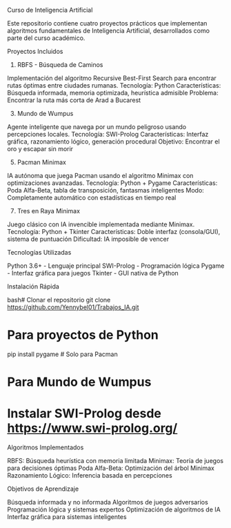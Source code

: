 Curso de Inteligencia Artificial

Este repositorio contiene cuatro proyectos prácticos que implementan algoritmos fundamentales de Inteligencia Artificial, desarrollados como parte del curso académico.

Proyectos Incluidos
1. RBFS - Búsqueda de Caminos

Implementación del algoritmo Recursive Best-First Search para encontrar rutas óptimas entre ciudades rumanas.
Tecnología: Python
Características: Búsqueda informada, memoria optimizada, heurística admisible
Problema: Encontrar la ruta más corta de Arad a Bucarest

3. Mundo de Wumpus

Agente inteligente que navega por un mundo peligroso usando percepciones locales.
Tecnología: SWI-Prolog
Características: Interfaz gráfica, razonamiento lógico, generación procedural
Objetivo: Encontrar el oro y escapar sin morir

5. Pacman Minimax

IA autónoma que juega Pacman usando el algoritmo Minimax con optimizaciones avanzadas.
Tecnología: Python + Pygame
Características: Poda Alfa-Beta, tabla de transposición, fantasmas inteligentes
Modo: Completamente automático con estadísticas en tiempo real

7. Tres en Raya Minimax

Juego clásico con IA invencible implementada mediante Minimax.
Tecnología: Python + Tkinter
Características: Doble interfaz (consola/GUI), sistema de puntuación
Dificultad: IA imposible de vencer

Tecnologías Utilizadas

Python 3.6+ - Lenguaje principal
SWI-Prolog - Programación lógica
Pygame - Interfaz gráfica para juegos
Tkinter - GUI nativa de Python

Instalación Rápida

bash# Clonar el repositorio
git clone https://github.com/Yennybel01/Trabajos_IA.git
# Para proyectos de Python
pip install pygame  # Solo para Pacman
# Para Mundo de Wumpus
# Instalar SWI-Prolog desde https://www.swi-prolog.org/

Algoritmos Implementados

RBFS: Búsqueda heurística con memoria limitada
Minimax: Teoría de juegos para decisiones óptimas
Poda Alfa-Beta: Optimización del árbol Minimax
Razonamiento Lógico: Inferencia basada en percepciones

Objetivos de Aprendizaje

Búsqueda informada y no informada
Algoritmos de juegos adversarios
Programación lógica y sistemas expertos
Optimización de algoritmos de IA
Interfaz gráfica para sistemas inteligentes
